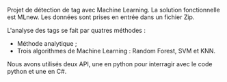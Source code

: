 Projet de détection de tag avec Machine Learning. 
La solution fonctionnelle est MLnew.
Les données sont prises en entrée dans un fichier Zip.

L'analyse des tags se fait par quatres méthodes :
 * Méthode analytique ;
 * Trois algorithmes de Machine Learning : Random Forest, SVM et KNN.

Nous avons utilisés deux API, une en python pour interragir avec le code python et une en C#.
